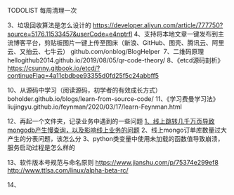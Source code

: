 TODOLIST 每周清理一次

3、垃圾回收算法是怎么设计的
	https://developer.aliyun.com/article/777750?source=5176.11533457&userCode=e4nptrfl
4、支持将本地文章一键发布到主流博客平台，剪贴板图片一键上传至图床（新浪、GitHub、图壳、腾讯云、阿里云、又拍云、七牛云）
	github.com/onblog/BlogHelper ​​​
7、二维码原理
	hellogithub2014.github.io/2019/08/05/qr-code-theory/
8、《etcd源码剖析》
	https://csunny.gitbook.io/etcd/?continueFlag=4a11cbdbee93355d0fd25f5c24abbff5

10、从源码中学习（阅读源码，初学者的有效成长方式）
	boholder.github.io/blogs/learn-from-source-code/
11、《学习费曼学习法》
	liujingyu.github.io/feynman/2020/03/17/learn-Feynman.html

12、再起一个文件夹，记录业务中遇到的一些问题
	[1、线上跳转几千万页导致mongodb产生慢查询，以及影响线上业务的问题](https://avohk9xvwg.feishu.cn/docx/doxcnGiUJsxx5nZJ6KJzQEQJtrg)
	2、线上mongo订单库数量过大产生的分表问题，该怎么分
	3、python类变量中使用未加载的函数值导致崩溃，服务启动过程是怎么样的

13、软件版本号规范与命名原则
	https://www.jianshu.com/p/75374e299ef8
	http://www.ttlsa.com/linux/alpha-beta-rc/
	
14、




